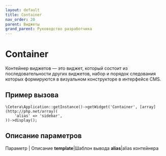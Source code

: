 ```yaml
---
layout: default
title: Container
nav_order: 20
parent: Виджеты
grand_parent: Руководство разработчика
---
```


# Container

Контейнер виджетов — это виджет, который состоит из последовательности других виджетов, набор и порядок следования которых формируются в визуальном конструкторе в интерфейсе CMS.

## Пример вызова

	\Cetera\Application::getInstance()->getWidget('Container', [array](http://php.net/array)(
	    'alias' => 'sidebar',
	))->display();

## Описание параметров

Параметр | Описание
**template**|Шаблон вывода
**alias**|alias контейнера